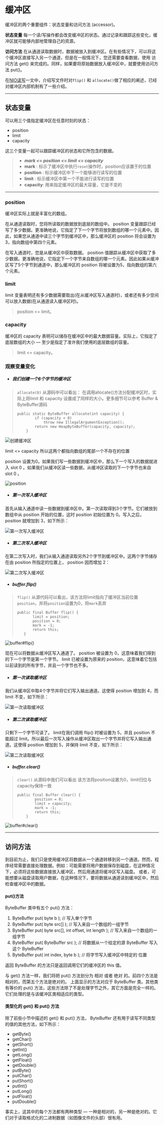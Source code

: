 #  缓冲区

缓冲区的两个重要组件：状态变量和访问方法 (accessor)。

**状态变量**  每一个读/写操作都会改变缓冲区的状态。通过记录和跟踪这些变化，缓冲区就可能够内部地管理自己的资源。  

**访问方法** 在从通道读取数据时，数据被放入到缓冲区。在有些情况下，可以将这个缓冲区直接写入另一个通道，但是在一般情况下，您还需要查看数据，使用 访问方法 get() 来完成的。同样，如果要将原始数据放入缓冲区中，就要使用访问方法 put()。

在[NIO读写](http://www.jianshu.com/p/00f0ed8c8e2e)一文中，介绍写文件时对`flip()` 和 `allocate()`做了相应的阐述，已经对缓冲区内部机制有了一些介绍。

---

## 状态变量

可以用三个值指定缓冲区在任意时刻的状态：
- position
- limit
- capacity

这三个变量一起可以跟踪缓冲区的状态和它所包含的数据。

> - ***mark <= position <= limit <= capacity***
> - **mark** : 标示了缓冲区中执行`reset`操作时，position应该置于的位置
> - **position** : 标示缓冲区中下一个能够进行读写的位置
> - **limit** : 标示缓冲区中第一个不能进行读写的位置
> - **capacity**: 用来指定缓冲区的最大容量，它是不变的

---

### position

缓冲区实际上就是丰富化的数组。  

在从通道读取时，您将所读取的数据放到底层的数组中。 position 变量跟踪已经写了多少数据。更准确地说，它指定了下一个字节将放到数组的哪一个元素中。因此，如果您从通道中读三个字节到缓冲区中，那么缓冲区的 position 将会设置为3，指向数组中第四个元素。  

在写入通道时，您是从缓冲区中获取数据。 position 值跟踪从缓冲区中获取了多少数据。更准确地说，它指定下一个字节来自数组的哪一个元素。因此如果从缓冲区写了5个字节到通道中，那么缓冲区的 position 将被设置为5，指向数组的第六个元素。

### limit

limit 变量表明还有多少数据需要取出(在从缓冲区写入通道时)，或者还有多少空间可以放入数据(在从通道读入缓冲区时)。

> position <= limit。


### capacity

缓冲区的 capacity 表明可以储存在缓冲区中的最大数据容量。实际上，它指定了底层数组的大小 ― 至少是指定了准许我们使用的底层数组的容量。

> limit <= capacity。


### 观察变量变化

- ##### 我们创建一个8个字节的缓冲区

> `allocate(8)` 从源码中可以看出：
> 在调用allocate()方法分配缓冲区时，实际上将limit 和 capacity 设置成了同样的大小。更多细节可以参考 Buffer & ByteBuffer源码
> ```
> public static ByteBuffer allocate(int capacity) {
>         if (capacity < 0)
>             throw new IllegalArgumentException();
>         return new HeapByteBuffer(capacity, capacity);
>     }
> ```


![创建缓冲区](http://upload-images.jianshu.io/upload_images/1366868-fa31bc27203ce204.png?imageMogr2/auto-orient/strip%7CimageView2/2/w/1240)

limit <= capacity 所以这两个都指向数组的尾部一个不存在的位置

position 设置为0。如果我们写一些数据到缓冲区中，那么下一个写入的数据就进入 slot 0 。如果我们从缓冲区读一些数据，从缓冲区读取的下一个字节也来自 slot 0 。

![position](http://upload-images.jianshu.io/upload_images/1366868-64107a98a3fa6d1d.png?imageMogr2/auto-orient/strip%7CimageView2/2/w/1240)


- ##### 第一次写入缓冲区

首先从输入通道中读一些数据到缓冲区中。第一次读取得到3个字节。它们被放到数组中从 position 开始的位置，这时 position 初始位置为 0。写入之后，position 就增加到 3，如下所示： 

![第一次写入缓冲区](http://upload-images.jianshu.io/upload_images/1366868-7f40548e2d497186.png?imageMogr2/auto-orient/strip%7CimageView2/2/w/1240)


- ##### 第二次写入缓冲区

在第二次写入时，我们从输入通道读取另外2个字节到缓冲区中。这两个字节储存在由 position 所指定的位置上， position 因而增加 2：
 
![第二次写入缓冲区](http://upload-images.jianshu.io/upload_images/1366868-56750629f0fed30b.png?imageMogr2/auto-orient/strip%7CimageView2/2/w/1240)

- ##### buffer.flip()

> `flip()` 从源代码可以看出，该方法将limit指向了缓冲区当前位置 `position`，并将`position`设置为0，将`mark`丢弃
> ```
> public final Buffer flip() {
>        limit = position;
>        position = 0;
>        mark = -1;
>        return this;
>    }
> ```


![buffer#flip()](http://upload-images.jianshu.io/upload_images/1366868-a6ec952006a9cdab.png?imageMogr2/auto-orient/strip%7CimageView2/2/w/1240)


现在可以将数据从缓冲区写入通道了。 position 被设置为 0，这意味着我们得到的下一个字节是第一个字节。 limit 已被设置为原来的 position，这意味着它包括以前读到的所有字节，并且一个字节也不多。

- ##### 第一次读取缓冲区

我们从缓冲区中取4个字节并将它们写入输出通道。这使得 position 增加到 4，而 limit 不变，如下所示：

![第一次读取缓冲区](http://upload-images.jianshu.io/upload_images/1366868-35d565864f6cc89d.png?imageMogr2/auto-orient/strip%7CimageView2/2/w/1240)


- ##### 第二次读取缓冲区

只剩下一个字节可读了。 limit在我们调用 flip() 时被设置为 5，并且 position 不能超过 limit。所以最后一次写入操作从缓冲区取出一个字节并将它写入输出通道。这使得 position 增加到 5，并保持 limit 不变，如下所示：

![第二次读取缓冲区](http://upload-images.jianshu.io/upload_images/1366868-c4849bbe9990d2ad.png?imageMogr2/auto-orient/strip%7CimageView2/2/w/1240)


- ##### buffer.clear()

> `clear()` 从源码中我们可以看出 该方法将position设置为0，limit归位与capacity保持一致
> ```
> public final Buffer clear() {
>         position = 0;
>         limit = capacity;
>         mark = -1;
>         return this;
>     }
> ```

![buffer#clear()](http://upload-images.jianshu.io/upload_images/1366868-64107a98a3fa6d1d.png?imageMogr2/auto-orient/strip%7CimageView2/2/w/1240)

---

## 访问方法

到目前为止，我们只是使用缓冲区将数据从一个通道转移到另一个通道。然而，程序经常需要直接处理数据。例如：可能需要将用户数据保存到磁盘，在这种情况下，必须将这些数据直接放入缓冲区，然后用通道将缓冲区写入磁盘。
或者，可能想要从磁盘读取用户数据，在这种情况下，要将数据从通道读到缓冲区中，然后检查缓冲区中的数据。


#### put()方法

ByteBuffer 类中有五个 put() 方法：

1. ByteBuffer put( byte b );   // 写入单个字节
2. ByteBuffer put( byte src[] ); // 写入来自一个数组的一组字节
3. ByteBuffer put( byte src[], int offset, int length ); // 写入来自一个数组的一组字节
4. ByteBuffer put( ByteBuffer src ); // 将数据从一个给定的源 ByteBuffer 写入这个 ByteBuffer
5. ByteBuffer put( int index, byte b ); // 将字节写入缓冲区中特定的 位置

返回 ByteBuffer 的方法只是返回调用它们的缓冲区的 this 值。

与 get() 方法一样，我们将把 put() 方法划分为 相对 或者 绝对 的。前四个方法是相对的，而第五个方法是绝对的。
上面显示的方法对应于 ByteBuffer 类。其他类有等价的 put() 方法，这些方法除了不是处理字节之外，其它方面是完全一样的。它们处理的是与该缓冲区类相适应的类型。

#### 类型化的 get() 和 put() 方法

除了前些小节中描述的 get() 和 put() 方法， ByteBuffer 还有用于读写不同类型的值的其他方法，如下所示：
- getByte()
- getChar()
- getShort()
- getInt()
- getLong()
- getFloat()
- getDouble()
- putByte()
- putChar()
- putShort()
- putInt()
- putLong()
- putFloat()
- putDouble()

事实上，这其中的每个方法都有两种类型 ― 一种是相对的，另一种是绝对的。它们对于读取格式化的二进制数据（如图像文件的头部）很有用。


